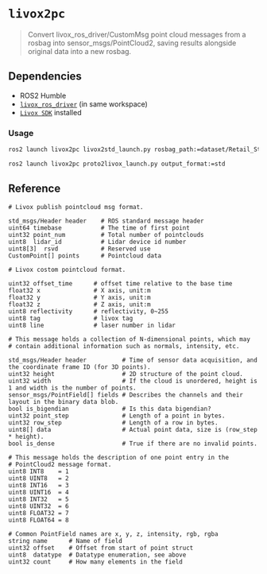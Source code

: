 # `livox2pc`

> Convert livox_ros_driver/CustomMsg point cloud messages from a rosbag into sensor_msgs/PointCloud2, saving results alongside original data into a new rosbag.

## Dependencies

* ROS2 Humble
* [`livox_ros_driver`](https://github.com/Livox-SDK/livox_ros_driver) (in same workspace)
* [`Livox SDK`](https://github.com/Livox-SDK/Livox-SDK2.git) installed

### Usage

```bash
ros2 launch livox2pc livox2std_launch.py rosbag_path:=dataset/Retail_Street

ros2 launch livox2pc proto2livox_launch.py output_format:=std
```

## Reference

```CustomMsg.msg
# Livox publish pointcloud msg format.

std_msgs/Header header    # ROS standard message header
uint64 timebase           # The time of first point
uint32 point_num          # Total number of pointclouds
uint8  lidar_id           # Lidar device id number
uint8[3]  rsvd            # Reserved use
CustomPoint[] points      # Pointcloud data
```

```CustomPoint.msg
# Livox costom pointcloud format.

uint32 offset_time      # offset time relative to the base time
float32 x               # X axis, unit:m
float32 y               # Y axis, unit:m
float32 z               # Z axis, unit:m
uint8 reflectivity      # reflectivity, 0~255
uint8 tag               # livox tag
uint8 line              # laser number in lidar
```

```sensor_msgs::msg::PointCloud2
# This message holds a collection of N-dimensional points, which may
# contain additional information such as normals, intensity, etc.

std_msgs/Header header          # Time of sensor data acquisition, and the coordinate frame ID (for 3D points).
uint32 height                   # 2D structure of the point cloud. 
uint32 width                    # If the cloud is unordered, height is 1 and width is the number of points.
sensor_msgs/PointField[] fields # Describes the channels and their layout in the binary data blob.
bool is_bigendian               # Is this data bigendian?
uint32 point_step               # Length of a point in bytes.
uint32 row_step                 # Length of a row in bytes.
uint8[] data                    # Actual point data, size is (row_step * height).
bool is_dense                   # True if there are no invalid points.
```

```sensor_msgs::msg::PointField
# This message holds the description of one point entry in the
# PointCloud2 message format.
uint8 INT8    = 1
uint8 UINT8   = 2
uint8 INT16   = 3
uint8 UINT16  = 4
uint8 INT32   = 5
uint8 UINT32  = 6
uint8 FLOAT32 = 7
uint8 FLOAT64 = 8

# Common PointField names are x, y, z, intensity, rgb, rgba
string name      # Name of field
uint32 offset    # Offset from start of point struct
uint8  datatype  # Datatype enumeration, see above
uint32 count     # How many elements in the field
```
